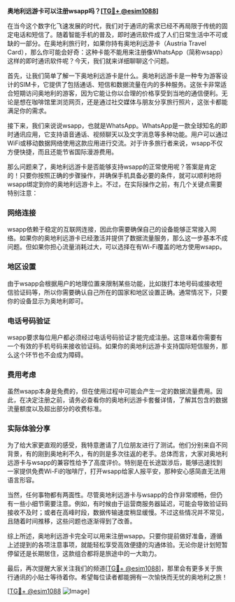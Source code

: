 **奥地利远游卡可以注册wsapp吗？[[TG💪+ @esim1088](https://t.me/s/esim1088)]**

在当今这个数字化飞速发展的时代，我们对于通讯的需求已经不再局限于传统的固定电话和短信了。随着智能手机的普及，即时通讯软件成了人们日常生活中不可或缺的一部分。在奥地利旅行时，如果你持有奥地利远游卡（Austria Travel Card），那么你可能会好奇：这种卡能不能用来注册像WhatsApp（简称wsapp）这样的即时通讯软件呢？今天，我们就来详细聊聊这个问题。

首先，让我们简单了解一下奥地利远游卡是什么。奥地利远游卡是一种专为游客设计的SIM卡，它提供了包括通话、短信和数据流量在内的多种服务。这张卡非常适合短期访问奥地利的游客，因为它能让你以合理的价格享受到当地的通信便利。无论是想在咖啡馆里浏览网页，还是通过社交媒体与朋友分享旅行照片，这张卡都能满足你的需求。

接下来，我们来说说wsapp，也就是WhatsApp。WhatsApp是一款全球知名的即时通讯应用，它支持语音通话、视频聊天以及文字消息等多种功能。用户可以通过WiFi或移动数据网络使用这款应用进行交流。对于许多旅行者来说，wsapp不仅方便快捷，而且还能节省国际漫游费用。

那么问题来了，奥地利远游卡是否能够支持wsapp的正常使用呢？答案是肯定的！只要你按照正确的步骤操作，并确保手机具备必要的条件，就可以顺利地将wsapp绑定到你的奥地利远游卡上。不过，在实际操作之前，有几个关键点需要特别注意：

### **网络连接**
wsapp依赖于稳定的互联网连接，因此你需要确保自己的设备能够正常接入网络。如果你的奥地利远游卡已经激活并提供了数据流量服务，那么这一步基本不成问题。但如果你担心流量消耗过大，可以选择在有Wi-Fi覆盖的地方使用wsapp。

### **地区设置**
由于wsapp会根据用户的地理位置来限制某些功能，比如拨打本地号码或接收短信验证码等，所以你需要确认自己所在的国家和地区设置正确。通常情况下，只要你的设备显示为奥地利即可。

### **电话号码验证**
wsapp要求每位用户都必须经过电话号码验证才能完成注册。这意味着你需要有一个有效的手机号码来接收验证码。如果你的奥地利远游卡支持国际短信服务，那么这个环节也不会成为障碍。

### **费用考虑**
虽然wsapp本身是免费的，但在使用过程中可能会产生一定的数据流量费用。因此，在决定注册之前，请务必查看你的奥地利远游卡套餐详情，了解其包含的数据流量额度以及超出部分的收费标准。

### **实际体验分享**
为了给大家更直观的感受，我特意邀请了几位朋友进行了测试。他们分别来自不同背景，有的刚到奥地利不久，有的则是多次往返的老手。总体而言，大家对奥地利远游卡与wsapp的兼容性给予了高度评价。特别是在长途跋涉后，能够迅速找到一家提供免费Wi-Fi的咖啡厅，打开wsapp给家人报平安，那种安心感简直无法用语言形容。

当然，任何事物都有两面性。尽管奥地利远游卡与wsapp的合作非常顺畅，但仍有一些小细节需要注意。例如，有时候由于运营商服务器延迟，可能会导致验证码接收不及时；或者在高峰时段，数据传输速度稍显缓慢。不过这些情况并不常见，且随着时间推移，这些问题也逐渐得到了改善。

综上所述，奥地利远游卡完全可以用来注册wsapp。只要你提前做好准备，遵循上述提到的各项注意事项，就能轻松享受高效便捷的沟通体验。无论你是计划短暂停留还是长期居住，这款组合都将是旅途中的一大助力。

最后，再次提醒大家关注我们的频道[[TG💪+ @esim1088](https://t.me/s/esim1088)]，那里会有更多关于旅行通讯的小贴士等待着你。希望每位读者都能拥有一次愉快而无忧的奥地利之旅！

[[TG💪+ @esim1088](https://t.me/s/esim1088) ![Image](https://i.postimg.cc/4NQfJmqS/Snipaste-2025-05-13-00-14-12.png)]